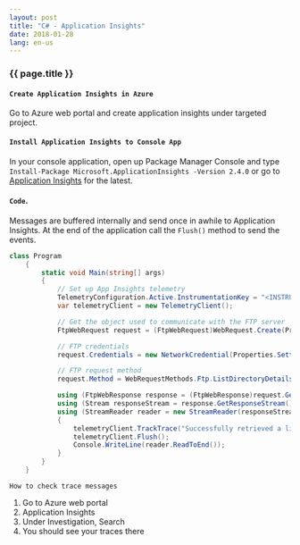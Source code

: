 ```yaml
---
layout: post
title: "C# - Application Insights"
date: 2018-01-28
lang: en-us
---
```


### {{ page.title }}

#### `Create Application Insights in Azure`

Go to Azure web portal and create application insights under targeted project.

#### `Install Application Insights to Console App`

In your console application, open up Package Manager Console and type `Install-Package Microsoft.ApplicationInsights -Version 2.4.0` or go to [Application Insights](https://www.nuget.org/packages/Microsoft.ApplicationInsights) for the latest.

#### `Code`.

Messages are buffered internally and send once in awhile to Application Insights. At the end of the application call the `Flush()` method to send the events.

```csharp
class Program
    {
        static void Main(string[] args)
        {
            // Set up App Insights telemetry
            TelemetryConfiguration.Active.InstrumentationKey = "<INSTRUMENTION_KEY>";
            var telemetryClient = new TelemetryClient();

            // Get the object used to communicate with the FTP server
            FtpWebRequest request = (FtpWebRequest)WebRequest.Create(Properties.Settings.Default.FtpEndpoint);

            // FTP credentials
            request.Credentials = new NetworkCredential(Properties.Settings.Default.FtpUserName, Properties.Settings.Default.FtpPassword);

            // FTP request method
            request.Method = WebRequestMethods.Ftp.ListDirectoryDetails;

            using (FtpWebResponse response = (FtpWebResponse)request.GetResponse())
            using (Stream responseStream = response.GetResponseStream())
            using (StreamReader reader = new StreamReader(responseStream))
            {
                telemetryClient.TrackTrace("Successfully retrieved a list of FTP directories");
                telemetryClient.Flush();
                Console.WriteLine(reader.ReadToEnd());
            }
        }
    }
```

`How to check trace messages`

1. Go to Azure web portal
2. Application Insights
3. Under Investigation, Search
4. You should see your traces there